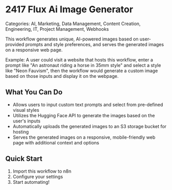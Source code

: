 # 2417 Flux Ai Image Generator

Categories: AI, Marketing, Data Management, Content Creation, Engineering, IT, Project Management, Webhooks

This workflow generates unique, AI-powered images based on user-provided prompts and style preferences, and serves the generated images on a responsive web page.

Example: A user could visit a website that hosts this workflow, enter a prompt like "An astronaut riding a horse in 35mm style" and select a style like "Neon Fauvism", then the workflow would generate a custom image based on those inputs and display it on the webpage.

## What You Can Do
- Allows users to input custom text prompts and select from pre-defined visual styles
- Utilizes the Hugging Face API to generate the images based on the user's inputs
- Automatically uploads the generated images to an S3 storage bucket for hosting
- Serves the generated images on a responsive, mobile-friendly web page with additional context and options

## Quick Start
1. Import this workflow to n8n
2. Configure your settings
3. Start automating!


